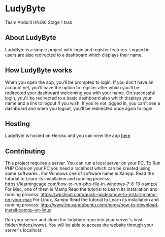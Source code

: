 # LudyByte

Team Anduril HNGi6 Stage 1 task

## About LudyByte

LudyByte is a simple project with login and register features. Logged in users are also redirected to a dashboard which displays their name. 

## How LudyByte works

When you open the app, you'll be prompted to login. If you don't have an account yet, you'll have the option to register after which you'll be redirected your dashboard welcoming you with your name. On successful login, you'll be redirected to a basic dashboard also which displays your name and a link to logout if you wish. If you're not logged in, you can't see a dashboard and when you logout, you'll be redirected once again to login.

## Hosting

LudyByte is hosted on Heroku and you can view the app [here](https://gentle-brook-72652.herokuapp.com/)

## Contributing

This project requires a server. You can run a local server on your PC.
To Run PHP Code on your PC you need a localhost which can be created using some softwares . For Windows one of software name is Xampp.
Read the tutorial to Learn its installation and running process: https://learningcage.com/how-to-run-php-file-in-windows-7-8-10-xampp/
For Mac, one of them is Mamp
Read the tutorial to Learn its installation and running process: https://wpshout.com/quick-guides/how-to-install-mamp-on-your-mac
For Linux, Xampp
Read the tutorial to Learn its installation and running process: http://www.linuxandubuntu.com/home/how-to-download-install-xampp-on-linux

Run your server and clone the ludybyte repo into your server's host folder(htdocs/www). You will be able to access the website through your server's localhost.
